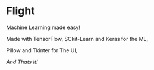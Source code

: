 # Flight
Machine Learning made easy!

Made with TensorFlow, SCkit-Learn and Keras for the ML,

Pillow and Tkinter for The UI,



*And Thats It!*
